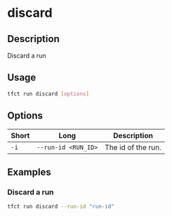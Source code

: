 # discard

## Description

Discard a run

## Usage

```bash
tfct run discard [options]
```

## Options

| Short | Long                | Description        |
|-------|---------------------|--------------------|
| `-i`  | `--run-id <RUN_ID>` | The id of the run. |

## Examples

### Discard a run

```bash
tfct run discard --run-id "run-id"
```
